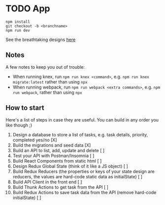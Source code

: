 # TODO App

```
npm install
git checkout -b <branchname>
npm run dev
```

See the breathtaking designs [here](http://localhost:3000/designs/)

## Notes

A few notes to keep you out of trouble:
- When running knex, run `npm run knex <command>`, e.g. `npm run knex migrate:latest` rather than using `npx`
- When running webpack, run `npm run webpack <extra commands>`, e.g. `npm run webpack`, rather than using `npx`

## How to start

Here's a list of steps in case they are useful. You can build in any order you like though ;)

1.  Design a database to store a list of tasks, e.g. task details, priority, completed yes/no [X]
1.  Build the migrations and seed data [X]
1.  Build an API to list, add, update and delete [ ]
1.  Test your API with Postman/Insomnia [ ]
1.  Build React Components from static html [ ]
1.  Design Redux Global State (think of it like a JS object) [ ]
1.  Build Redux Reducers (the properties or keys of your state design are reducers, the values are hard-code static data as initialState) [ ]
1.  Build API Client in the front end [ ]
1.  Build Thunk Actions to get task from the API [ ]
1.  Build Redux Actions to save task data from the API (remove hard-code initialState) [ ]

